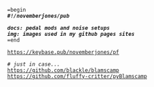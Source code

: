 <pre><code>=begin
<em><strong>#!/novemberjones/pub

docs: pedal mods and noise setups
img: images used in my github pages sites</strong></em>
=end

<a href="https://keybase.pub/novemberjones/pf">https://keybase.pub/novemberjones/pf</a>

<em># just in case...</em>
<a href="https://github.com/blackle/blamscamp">https://github.com/blackle/blamscamp</a>
<a href="https://github.com/fluffy-critter/pyBlamscamp">https://github.com/fluffy-critter/pyBlamscamp</a></code></pre>
